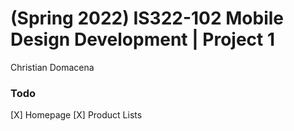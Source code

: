 # (Spring 2022) IS322-102 Mobile Design Development | Project 1

Christian Domacena


### Todo
[X] Homepage
[X] Product Lists
